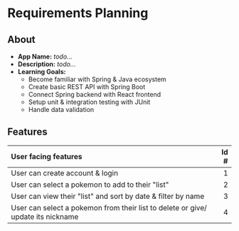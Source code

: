 # Requirements Planning

## About

- **App Name:** _todo..._
- **Description:** _todo..._
- **Learning Goals:**
  - Become familiar with Spring & Java ecosystem
  - Create basic REST API with Spring Boot
  - Connect Spring backend with React frontend
  - Setup unit & integration testing with JUnit
  - Handle data validation
  
## Features
  
|User facing features| Id # |
| :---| ---:|
| User can create account & login | 1 |
| User can select a pokemon to add to their "list" | 2 |
| User can view their "list" and sort by date & filter by name | 3 |
| User can select a pokemon from their list to delete or give/ update its nickname | 4 |
